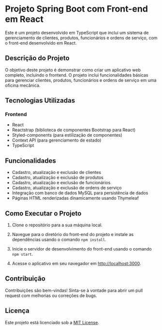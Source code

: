 # Projeto Spring Boot com Front-end em React

Este é um projeto desenvolvido em TypeScript que inclui um sistema de gerenciamento de clientes, produtos, funcionários e ordens de serviço, com o front-end desenvolvido em React.

## Descrição do Projeto

O objetivo deste projeto é demonstrar como criar um aplicativo web completo, incluindo o frontend. O projeto inclui funcionalidades básicas para gerenciar clientes, produtos, funcionários e ordens de serviço em uma oficina mecânica.

## Tecnologias Utilizadas

### Frontend
- React
- Reactstrap (biblioteca de componentes Bootstrap para React)
- Styled-components (para estilização de componentes)
- Context API (para gerenciamento de estado)
- TypeScript

## Funcionalidades

- Cadastro, atualização e exclusão de clientes
- Cadastro, atualização e exclusão de produtos
- Cadastro, atualização e exclusão de funcionários
- Cadastro, atualização e exclusão de ordens de serviço
- Integração com banco de dados MySQL para persistência de dados
- Páginas HTML renderizadas dinamicamente usando Thymeleaf

## Como Executar o Projeto

1. Clone o repositório para a sua máquina local.

2. Navegue para o diretório do front-end do projeto e instale as dependências usando o comando `npm install`.

3. Inicie o servidor de desenvolvimento do front-end usando o comando `npm start`.

4. Acesse o aplicativo em seu navegador em [http://localhost:3000](http://localhost:3000).

## Contribuição

Contribuições são bem-vindas! Sinta-se à vontade para abrir um pull request com melhorias ou correções de bugs.

## Licença

Este projeto está licenciado sob a [MIT License](LICENSE).
